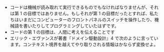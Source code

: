 - コードは機械が読み取れて実行できるものでもなければなりませんが、それは第 1 の目標ではありません。もしそれが第 1 の目標だったとすれば、私たちはいまだにコンピューターのフロントパネルのスイッチを操作したり、機械語を書いたりしてプログラミングしていたはずです。
- コードの第 1 の目標は、人間に考えを伝えることです
- エリック・エヴァンスが著書『ドメイン駆動設計』4 で次のように言っています。コンテキスト境界を越えてやり取りされる情報はかならず変換せよ。

